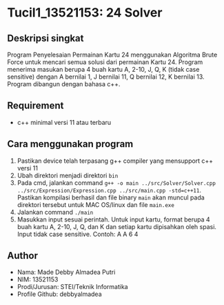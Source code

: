 # Tucil1_13521153: 24 Solver

## Deskripsi singkat
Program Penyelesaian Permainan Kartu 24 menggunakan Algoritma Brute Force untuk mencari semua solusi dari permainan Kartu 24. Program menerima masukan berupa 4 buah kartu A, 2-10, J, Q, K (tidak case sensitive) dengan A bernilai 1, J bernilai 11, Q bernilai 12, K bernilai 13. Program dibangun dengan bahasa c++.

## Requirement
- c++ minimal versi 11 atau terbaru

## Cara menggunakan program
1. Pastikan device telah terpasang g++ compiler yang mensupport c++ versi 11 
2. Ubah direktori menjadi direktori `bin` 
3. Pada cmd, jalankan command `g++ -o main ../src/Solver/Solver.cpp ../src/Expression/Expression.cpp ../src/main.cpp -std=c++11`. Pastikan kompilasi berhasil dan file binary `main` akan muncul pada direktori tersebut untuk MAC OS/linux dan file `main.exe`
3. Jalankan command `./main` 
4. Masukkan input sesuai perintah. Untuk input kartu, format berupa 4 buah kartu A, 2-10, J, Q, dan K dan setiap kartu dipisahkan oleh spasi. Input tidak case sensitive. Contoh: A A 6 4

## Author
- Nama: Made Debby Almadea Putri
- NIM: 13521153
- Prodi/Jurusan: STEI/Teknik Informatika
- Profile Github: debbyalmadea
